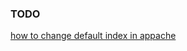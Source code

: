 ### TODO
[how to change default index in appache]( https://ubiq.co/tech-blog/how-to-change-default-index-page-in-apache/ )
<!-- ovo je samo komentar -->
